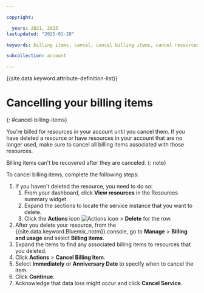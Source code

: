 ```yaml
---

copyright:

  years: 2021, 2025
lastupdated: "2025-01-28"

keywords: billing items, cancel, cancel billing items, cancel resources, delete resource, delete billing items

subcollection: account

---
```


{{site.data.keyword.attribute-definition-list}}

# Cancelling your billing items
{: #cancel-billing-items}

You're billed for resources in your account until you cancel them. If you have deleted a resource or have resources in your account that are no longer used, make sure to cancel all billing items associated with those resources. 

Billing items can't be recovered after they are canceled.
{: note}

To cancel billing items, complete the following steps:

1. If you haven't deleted the resource, you need to do so:
   1. From your dashboard, click **View resources** in the Resources summary widget.
   1. Expand the sections to locate the service instance that you want to delete.
   1. Click the **Actions** icon ![Actions icon](../icons/action-menu-icon.svg "Actions") > **Delete** for the row.
1. After you delete your resource, from the {{site.data.keyword.Bluemix_notm}} console, go to **Manage** > **Billing and usage** and select **Billing items**.
1. Expand the items to find any associated billing items to resources that you deleted.
1. Click **Actions** > **Cancel Billing Item**.
1. Select **Immediately** or **Anniversary Date** to specify when to cancel the item.
1. Click **Continue**.
1. Acknowledge that data loss might occur and click **Cancel Service**.
